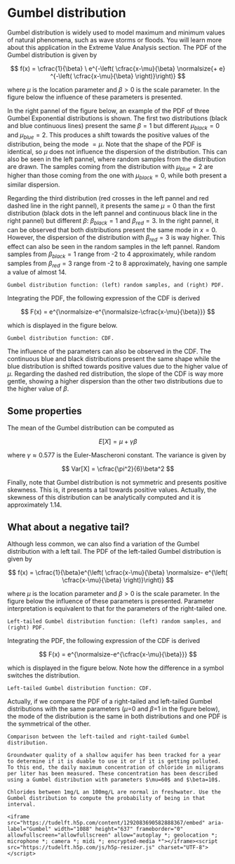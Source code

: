 
# Gumbel distribution

Gumbel distribution is widely used to model maximum and minimum values of natural phenomena, such as wave storms or floods. You will learn more about this application in the Extreme Value Analysis section. The PDF of the Gumbel distribution is given by 

$$
f(x) = \cfrac{1}{\beta} \ e^{-\left( \cfrac{x-\mu}{\beta} \normalsize{+ e} ^{-\left( \cfrac{x-\mu}{\beta} \right)}\right)}
$$

where $\mu$ is the location parameter and $\beta>0$ is the scale parameter. In the figure below the influence of these parameters is presented.

In the right pannel of the figure below, an example of the PDF of three Gumbel Exponential distributions is shown. The first two distributions (black and blue continuous lines) present the same $\beta=1$ but different $\mu_{black}=0$ and $\mu_{blue}=2$. This produces a shift towards the positive values of the distribution, being the mode $=\mu$. Note that the shape of the PDF is identical, so $\mu$ does not influence the dispersion of the distribution. This can also be seen in the left pannel, where random samples from the distribution are drawn. The samples coming from the distribution with $\mu_{blue}=2$ are higher than those coming from the one with $\mu_{black}=0$, while both present a similar dispersion.

Regarding the third distribution (red crosses in the left pannel and red dashed line in the right pannel), it presents the same $\mu=0$ than the first distribution (black dots in the left pannel and continuous black line in the right pannel) but different $\beta$: $\beta_{black}=1$ and $\beta_{red}=3$. In the right pannel, it can be observed that both distributions present the same mode in $x=0$. However, the dispersion of the distribution with $\beta_{red}=3$ is way higher. This effect can also be seen in the random samples in the left pannel. Random samples from $\beta_{black}=1$ range from -2 to 4 approximately, while random samples from $\beta_{red}=3$ range from -2 to 8 approximately, having one sample a value of almost 14. 

```{figure} https://files.mude.citg.tudelft.nl/gumbel.png
Gumbel distribution function: (left) random samples, and (right) PDF.
```

Integrating the PDF, the following expression of the CDF is derived

$$
F(x) = e^{\normalsize-e^{\normalsize-\cfrac{x-\mu}{\beta}}}
$$

which is displayed in the figure below.

```{figure} https://files.mude.citg.tudelft.nl/gumbel_cdf.png
Gumbel distribution function: CDF.
```

The influence of the parameters can also be observed in the CDF. The continuous blue and black distributions present the same shape while the blue distribution is shifted towards positive values due to the higher value of $\mu$. Regarding the dashed red distribution, the slope of the CDF is way more gentle, showing a higher dispersion than the other two distributions due to the higher value of $\beta$.

## Some properties

The mean of the Gumbel distribution can be computed as

$$
E[X]=\mu + \gamma \beta
$$

where $\gamma \approx 0.577$ is the Euler-Mascheroni constant. The variance is given by

$$
Var[X] = \cfrac{\pi^2}{6}\beta^2
$$

Finally, note that Gumbel distribution is not symmetric and presents positive skewness. This is, it presents a tail towards positive values. Actually, the skewness of this distribution can be analytically computed and it is approximately 1.14.

## What about a negative tail?

Although less common, we can also find a variation of the Gumbel distribution with a left tail. The PDF of the left-tailed Gumbel distribution is given by 

$$
f(x) = \cfrac{1}{\beta}e^{\left( \cfrac{x-\mu}{\beta} \normalsize- e^{\left( \cfrac{x-\mu}{\beta} \right)}\right)}
$$

where $\mu$ is the location parameter and $\beta>0$ is the scale parameter. In the figure below the influence of these parameters is presented. Parameter interpretation is equivalent to that for the parameters of the right-tailed one.

```{figure} https://files.mude.citg.tudelft.nl/left_gumbel.png
Left-tailed Gumbel distribution function: (left) random samples, and (right) PDF.
```

Integrating the PDF, the following expression of the CDF is derived

$$
F(x) = e^{\normalsize-e^{\cfrac{x-\mu}{\beta}}}
$$

which is displayed in the figure below. Note how the difference in a symbol switches the distribution.

```{figure} https://files.mude.citg.tudelft.nl/left_gumbel_cdf.png
Left-tailed Gumbel distribution function: CDF.
```

Actually, if we compare the PDF of a right-tailed and left-tailed Gumbel distributions with the same parameters ($\mu$=0 and  $\beta$=1 in the figure below), the mode of the distribution is the same in both distributions and one PDF is the symmetrical of the other.

```{figure} https://files.mude.citg.tudelft.nl/left_right_gumbel_pdf.png
Comparison between the left-tailed and right-tailed Gumbel distribution.
```

```{card} Exercises
Groundwater quality of a shallow aquifer has been tracked for a year to determine if it is duable to use it or if it is getting polluted. To this end, the daily maximum concentration of chloride in miligrams per liter has been measured. These concentration has been described using a Gumbel distribution with parameters $\mu=60$ and $\beta=10$.

Chlorides between 1mg/L an 100mg/L are normal in freshwater. Use the Gumbel distribution to compute the probability of being in that interval.

<iframe src="https://tudelft.h5p.com/content/1292083690582888367/embed" aria-label="Gumbel" width="1088" height="637" frameborder="0" allowfullscreen="allowfullscreen" allow="autoplay *; geolocation *; microphone *; camera *; midi *; encrypted-media *"></iframe><script src="https://tudelft.h5p.com/js/h5p-resizer.js" charset="UTF-8"></script>
```